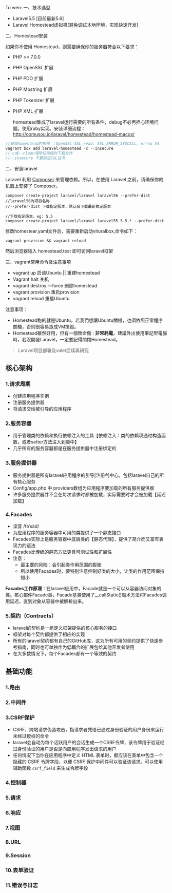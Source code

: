 To wen:
一、技术选型

- Laravel5.5 [目前最新5.6]
- Laravel Homestead虚拟机[避免调试本地环境，实现快速开发]

二、Homestead安装

   如果你不使用 Homestead，则需要确保你的服务器符合以下要求：

- PHP >= 7.0.0
- PHP OpenSSL 扩展
- PHP PDO 扩展
- PHP Mbstring 扩展
- PHP Tokenizer 扩展
- PHP XML 扩展

  homestead集成了laravel运行需要的所有条件，debug不必再担心环境问题。使用ruby实现。安装详细流程：http://oomusou.io/laravel/homestead/homestead-macos/

```php
//安装homestead时报错 ：OpenSSL SSL_read: SSL_ERROR_SYSCALL, errno 54
vagrant box add laravel/homestead -c --insecure  
//-c或--clean清除任何临时下载文件
//--insecure 不要验证SSL证书
```





二、安装laravel

Laravel 利用 [Composer](https://getcomposer.org/) 来管理依赖。所以，在使用 Laravel 之前，请确保你的机器上安装了 Composer。

 ```composer
composer create-project laravel/laravel laravel56 --prefer-dist
//laravel56为项目名称
//--prefer-dist 下载指定版本，默认会下载最新稳定版本

//下载指定版本，eg: 5.5
composer create-project laravel/laravel laravel55 5.5.* --prefer-dist

 ```

修改homestear.yaml文件后，需要重新启动vituralbox,命令如下：

```
vagrant provision && vagrant reload
```

然后浏览器输入 homestead.test 即可访问laravel框架



三、vagrant常用命令及注意事项

- vagrant up   启动Ubuntu || 重建homestead
- Vagrant halt  关机
- vagrant destroy —force   删除homestead
- vagrant provision  重启provision
- vagrant reload     重启Ubuntu

注意事项：

- Homestead跑的就是Ubuntu，若我們想讓Ubuntu關機，也須依照正常程序關機，否则很容易造成VM損毀。
- Homestead雖然好用，但有一個致命傷 : **非常耗電**，建議外出使用筆記型電腦時，若沒開發Laravel，一定要記得關閉Homestead。




> Laravel项目部署及valet后续再研究



## 核心架构

### 1.请求周期

- 创建应用程序实例
- 注册服务提供器
- 将请求交给被引导的应用程序

### 2.服务容器

- 用于管理类的依赖和执行依赖注入的工具【依赖注入：类的依赖项通过构造函数，或者setter方法注入到类中】
- 几乎所有的服务容器都是在服务提供器中注册绑定的

### 3.服务提供器

- 服务提供器是所有laravel应用程序的引导[注册®️]中心，包括laravel自己的所有核心服务
- Config/app.php 中 providers数组为应用程序要加载的所有服务提供器
- 许多服务提供器并不会在每次请求时都被加载，实际需要时才会被加载【延迟加载】

### 4.Facades

- 读音 /fəˈsäd/
- 为应用程序的服务容器中可用的类提供了一个静态接口
- Facades实际上是服务容器中底层类的【静态代理】，提供了简介而又富有表现力的语法
- Facades比传统的静态方法更具可测试性和扩展性
- 注意：
  - 最主要的风险：会引起类作用范围的膨胀
  - 所以使用Facades时，要特别注意控制好类的大小，让类的作用范围保持短小

**Facades工作原理**：在laravel应用中，Facade就是一个可以从容器访问对象的类。核心部件Facade类，Facade基类使用了__callStatic()魔术方法将Facades调用延迟，直到对象从容器中被解析出来。

### 5.契约（Contracts）

- laravel的契约是一组定义框架提供的核心服务的接口
- 框架对每个契约都提供了相应的实现
- 所有的laravel契约都有自己的GitHub库，这为所有可用的契约提供了快速参考指南，同时也可单独作为低耦合的扩展包给其他开发者使用
- 在大多数情况下，每个Facades都有一个等效的契约

## 基础功能

### 1.路由

### 2.中间件

### 3.CSRF保护

- CSRF，跨站请求伪造攻击，指请求者凭借已通过身份验证的用户身份来运行未经过授权的命令
- laravel会自动为每个活跃用户的会话生成一个CSRF令牌，该令牌用于验证经过身份验证的用户是否是向应用程序发出请求的用户
- 任何情况下当你在应用程序中定义 HTML 表单时，都应该在表单中包含一个隐藏的 CSRF 令牌字段，以便 CSRF 保护中间件可以验证该请求。可以使用辅助函数 `csrf_field` 来生成令牌字段

### 4.控制器

### 5.请求

### 6.响应

### 7.视图

### 8.URL

### 9.Session

### 10.表单验证

### 11.错误与日志



